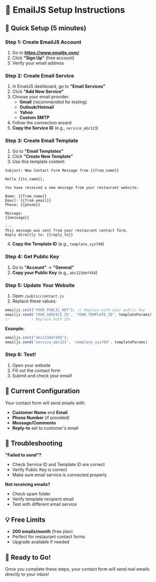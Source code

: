# 📧 EmailJS Setup Instructions

## 🚀 Quick Setup (5 minutes)

### Step 1: Create EmailJS Account
1. Go to **https://www.emailjs.com/**
2. Click **"Sign Up"** (free account)
3. Verify your email address

### Step 2: Create Email Service
1. In EmailJS dashboard, go to **"Email Services"**
2. Click **"Add New Service"**
3. Choose your email provider:
   - **Gmail** (recommended for testing)
   - **Outlook/Hotmail**
   - **Yahoo**
   - **Custom SMTP**
4. Follow the connection wizard
5. **Copy the Service ID** (e.g., `service_abc123`)

### Step 3: Create Email Template
1. Go to **"Email Templates"**
2. Click **"Create New Template"**
3. Use this template content:

```
Subject: New Contact Form Message from {{from_name}}

Hello {{to_name}},

You have received a new message from your restaurant website:

Name: {{from_name}}
Email: {{from_email}}
Phone: {{phone}}

Message:
{{message}}

---
This message was sent from your restaurant contact form.
Reply directly to: {{reply_to}}
```

4. **Copy the Template ID** (e.g., `template_xyz789`)

### Step 4: Get Public Key
1. Go to **"Account"** → **"General"**
2. **Copy your Public Key** (e.g., `abc123def456`)

### Step 5: Update Your Website
1. Open `/public/contact.js`
2. Replace these values:
```javascript
emailjs.init("YOUR_PUBLIC_KEY"); // Replace with your public key
emailjs.send('YOUR_SERVICE_ID', 'YOUR_TEMPLATE_ID', templateParams)
//          ↑ Replace both IDs
```

**Example:**
```javascript
emailjs.init("abc123def456");
emailjs.send('service_abc123', 'template_xyz789', templateParams)
```

### Step 6: Test!
1. Open your website
2. Fill out the contact form
3. Submit and check your email!

## 🎯 Current Configuration

Your contact form will send emails with:
- **Customer Name** and **Email**
- **Phone Number** (if provided)
- **Message/Comments**
- **Reply-to** set to customer's email

## 🔧 Troubleshooting

**"Failed to send"?**
- Check Service ID and Template ID are correct
- Verify Public Key is correct
- Make sure email service is connected properly

**Not receiving emails?**
- Check spam folder
- Verify template recipient email
- Test with different email service

## 💡 Free Limits
- **200 emails/month** (free plan)
- Perfect for restaurant contact forms
- Upgrade available if needed

## 🚀 Ready to Go!
Once you complete these steps, your contact form will send real emails directly to your inbox!

